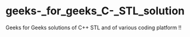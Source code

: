 # geeks-_for_geeks_C-_STL_solution
Geeks for Geeks solutions of C++ STL and of various coding platform !!
